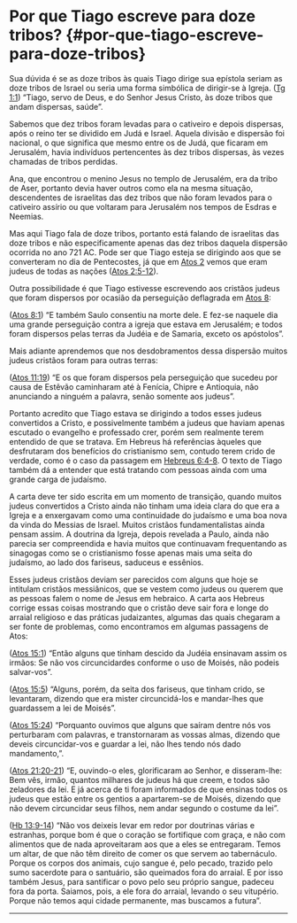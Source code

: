 # Por que Tiago escreve para doze tribos? {#por-que-tiago-escreve-para-doze-tribos}

Sua dúvida é se as doze tribos às quais Tiago dirige sua epístola seriam as doze tribos de Israel ou seria uma forma simbólica de dirigir-se à Igreja. ([Tg 1:1](http://bibliaonline.com.br/acf/tg/1/1)) “Tiago, servo de Deus, e do Senhor Jesus Cristo, às doze tribos que andam dispersas, saúde”.

Sabemos que dez tribos foram levadas para o cativeiro e depois dispersas, após o reino ter se dividido em Judá e Israel. Aquela divisão e dispersão foi nacional, o que significa que mesmo entre os de Judá, que ficaram em Jerusalém, havia indivíduos pertencentes às dez tribos dispersas, às vezes chamadas de tribos perdidas.

Ana, que encontrou o menino Jesus no templo de Jerusalém, era da tribo de Aser, portanto devia haver outros como ela na mesma situação, descendentes de israelitas das dez tribos que não foram levados para o cativeiro assírio ou que voltaram para Jerusalém nos tempos de Esdras e Neemias.

Mas aqui Tiago fala de doze tribos, portanto está falando de israelitas das doze tribos e não especificamente apenas das dez tribos daquela dispersão ocorrida no ano 721 AC. Pode ser que Tiago esteja se dirigindo aos que se converteram no dia de Pentecostes, já que em [Atos 2](http://bibliaonline.com.br/acf/atos/2) vemos que eram judeus de todas as nações ([Atos 2:5-12](http://bibliaonline.com.br/acf/atos/2/5-12)).

Outra possibilidade é que Tiago estivesse escrevendo aos cristãos judeus que foram dispersos por ocasião da perseguição deflagrada em [Atos 8](http://bibliaonline.com.br/acf/atos/8):

([Atos 8:1](http://bibliaonline.com.br/acf/atos/8/1)) “E também Saulo consentiu na morte dele. E fez-se naquele dia uma grande perseguição contra a igreja que estava em Jerusalém; e todos foram dispersos pelas terras da Judéia e de Samaria, exceto os apóstolos”.

Mais adiante aprendemos que nos desdobramentos dessa dispersão muitos judeus cristãos foram para outras terras:

([Atos 11:19](http://bibliaonline.com.br/acf/atos/11/19)) “E os que foram dispersos pela perseguição que sucedeu por causa de Estêvão caminharam até à Fenícia, Chipre e Antioquia, não anunciando a ninguém a palavra, senão somente aos judeus”.

Portanto acredito que Tiago estava se dirigindo a todos esses judeus convertidos a Cristo, e possivelmente também a judeus que haviam apenas escutado o evangelho e professado crer, porém sem realmente terem entendido de que se tratava. Em Hebreus há referências àqueles que desfrutaram dos benefícios do cristianismo sem, contudo terem crido de verdade, como é o caso da passagem em [Hebreus 6:4-8](http://bibliaonline.com.br/acf/hb/6/4-8). O texto de Tiago também dá a entender que está tratando com pessoas ainda com uma grande carga de judaísmo.

A carta deve ter sido escrita em um momento de transição, quando muitos judeus convertidos a Cristo ainda não tinham uma ideia clara do que era a Igreja e a enxergavam como uma continuidade do judaísmo e uma boa nova da vinda do Messias de Israel. Muitos cristãos fundamentalistas ainda pensam assim. A doutrina da Igreja, depois revelada a Paulo, ainda não parecia ser compreendida e havia muitos que continuavam frequentando as sinagogas como se o cristianismo fosse apenas mais uma seita do judaísmo, ao lado dos fariseus, saduceus e essênios.

Esses judeus cristãos deviam ser parecidos com alguns que hoje se intitulam cristãos messiânicos, que se vestem como judeus ou querem que as pessoas falem o nome de Jesus em hebraico. A carta aos Hebreus corrige essas coisas mostrando que o cristão deve sair fora e longe do arraial religioso e das práticas judaizantes, algumas das quais chegaram a ser fonte de problemas, como encontramos em algumas passagens de Atos:

([Atos 15:1](http://bibliaonline.com.br/acf/atos/15/1)) “Então alguns que tinham descido da Judéia ensinavam assim os irmãos: Se não vos circuncidardes conforme o uso de Moisés, não podeis salvar-vos”.

([Atos 15:5](http://bibliaonline.com.br/acf/atos/15/5)) “Alguns, porém, da seita dos fariseus, que tinham crido, se levantaram, dizendo que era mister circuncidá-los e mandar-lhes que guardassem a lei de Moisés”.

([Atos 15:24](http://bibliaonline.com.br/acf/atos/15/24)) “Porquanto ouvimos que alguns que saíram dentre nós vos perturbaram com palavras, e transtornaram as vossas almas, dizendo que deveis circuncidar-vos e guardar a lei, não lhes tendo nós dado mandamento,”.

([Atos 21:20-21](http://bibliaonline.com.br/acf/atos/21/20-21)) “E, ouvindo-o eles, glorificaram ao Senhor, e disseram-lhe: Bem vês, irmão, quantos milhares de judeus há que creem, e todos são zeladores da lei. E já acerca de ti foram informados de que ensinas todos os judeus que estão entre os gentios a apartarem-se de Moisés, dizendo que não devem circuncidar seus filhos, nem andar segundo o costume da lei”.

([Hb 13:9-14](http://bibliaonline.com.br/acf/hb/13/9-14)) “Não vos deixeis levar em redor por doutrinas várias e estranhas, porque bom é que o coração se fortifique com graça, e não com alimentos que de nada aproveitaram aos que a eles se entregaram. Temos um altar, de que não têm direito de comer os que servem ao tabernáculo. Porque os corpos dos animais, cujo sangue é, pelo pecado, trazido pelo sumo sacerdote para o santuário, são queimados fora do arraial. E por isso também Jesus, para santificar o povo pelo seu próprio sangue, padeceu fora da porta. Saiamos, pois, a ele fora do arraial, levando o seu vitupério. Porque não temos aqui cidade permanente, mas buscamos a futura”.

*****